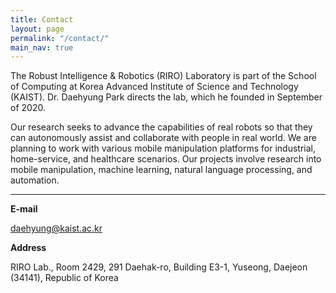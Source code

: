 ```yaml
---
title: Contact
layout: page
permalink: "/contact/"
main_nav: true
---
```


The Robust Intelligence & Robotics (RIRO) Laboratory is part of the School of Computing at Korea Advanced Institute of Science and Technology (KAIST). Dr. Daehyung Park directs the lab, which he founded in September of 2020.   

Our research seeks to advance the capabilities of real robots so that they can autonomously assist and collaborate with people in real world. We are planning to work with various mobile manipulation platforms for industrial, home-service, and healthcare scenarios. Our projects involve research into mobile manipulation, machine learning, natural language processing, and automation. 

-----

**E-mail**

 daehyung@kaist.ac.kr
 

**Address**

RIRO Lab., Room 2429, 
291 Daehak-ro,
Building E3-1, Yuseong, Daejeon (34141), Republic of Korea


<!-- * 카카오맵 - 지도퍼가기 -->
<!-- 1. 지도 노드 -->
<div id="daumRoughmapContainer1665734511830" class="root_daum_roughmap root_daum_roughmap_landing"></div>

<!--
	2. 설치 스크립트
	* 지도 퍼가기 서비스를 2개 이상 넣을 경우, 설치 스크립트는 하나만 삽입합니다.
-->
<script charset="UTF-8" class="daum_roughmap_loader_script" src="https://ssl.daumcdn.net/dmaps/map_js_init/roughmapLoader.js"></script>

<!-- 3. 실행 스크립트 -->
<script charset="UTF-8">
	new daum.roughmap.Lander({
		"timestamp" : "1665734511830",
		"key" : "2c2oo",
		"mapWidth" : "640",
		"mapHeight" : "360"
	}).render();
</script>
